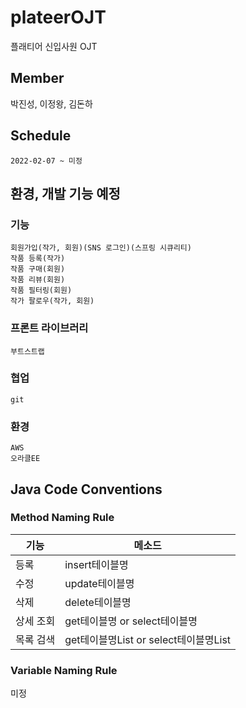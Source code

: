 # plateerOJT
플래티어 신입사원 OJT

## Member
박진성, 이정왕, 김돈하

## Schedule
```
2022-02-07 ~ 미정
```

## 환경, 개발 기능 예정
### 기능
```
회원가입(작가, 회원)(SNS 로그인)(스프링 시큐리티)
작품 등록(작가)
작품 구매(회원)
작품 리뷰(회원)
작품 필터링(회원)
작가 팔로우(작가, 회원)
```
### 프론트 라이브러리
```
부트스트랩
```
### 협업
```
git
```
### 환경
```
AWS
오라클EE
```
## Java Code Conventions
### Method Naming Rule
기능|메소드
---|---|
등록|insert테이블명|
수정|update테이블명|
삭제|delete테이블명|
상세 조회|get테이블명 or select테이블명|
목록 검색|get테이블명List or select테이블명List|

### Variable Naming Rule
미정

